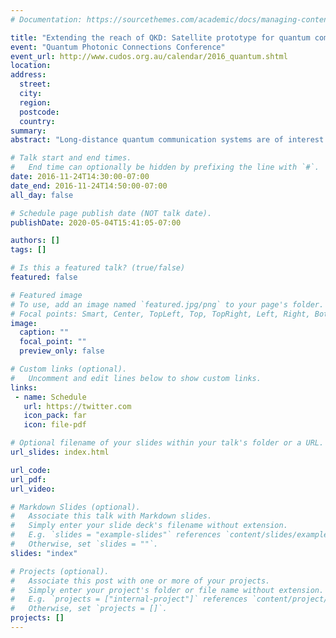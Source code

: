 ```yaml
---
# Documentation: https://sourcethemes.com/academic/docs/managing-content/

title: "Extending the reach of QKD: Satellite prototype for quantum communication"
event: "Quantum Photonic Connections Conference"
event_url: http://www.cudos.org.au/calendar/2016_quantum.shtml
location:
address:
  street:
  city:
  region:
  postcode:
  country:
summary:
abstract: "Long-distance quantum communication systems are of interest for commercial and fundamental scientific projects. Currently, the link length of these systems is limited by optical fiber losses or free-space line of sight. Our goal is to use low earth orbit satellites as a relay, enabling distant locations to establish a link and exchange quantum systems, including those that were too far apart to link previously. In this talk, I will describe our progress towards a proposed quantum receiver satellite payload that has a passive polarization analyzer to detect photons sent from ground stations. We have designed and constructed prototypes of the QEYSSAT (Quantum EncrYption and Science SATellite) payload with commercial and government assistance. These prototypes comprise almost the entire system needed for a form-fit-function payload and ground station. I will present tests of our system in realistic scenarios representing the environments it will face. In particular, I will present the latest results of testing this system in an aircraft. Finally, I will also identify remaining challenges for practical long distance quantum communication."

# Talk start and end times.
#   End time can optionally be hidden by prefixing the line with `#`.
date: 2016-11-24T14:30:00-07:00
date_end: 2016-11-24T14:50:00-07:00
all_day: false

# Schedule page publish date (NOT talk date).
publishDate: 2020-05-04T15:41:05-07:00

authors: []
tags: []

# Is this a featured talk? (true/false)
featured: false

# Featured image
# To use, add an image named `featured.jpg/png` to your page's folder. 
# Focal points: Smart, Center, TopLeft, Top, TopRight, Left, Right, BottomLeft, Bottom, BottomRight.
image:
  caption: ""
  focal_point: ""
  preview_only: false

# Custom links (optional).
#   Uncomment and edit lines below to show custom links.
links:
 - name: Schedule
   url: https://twitter.com
   icon_pack: far
   icon: file-pdf

# Optional filename of your slides within your talk's folder or a URL.
url_slides: index.html

url_code:
url_pdf:
url_video:

# Markdown Slides (optional).
#   Associate this talk with Markdown slides.
#   Simply enter your slide deck's filename without extension.
#   E.g. `slides = "example-slides"` references `content/slides/example-slides.md`.
#   Otherwise, set `slides = ""`.
slides: "index"

# Projects (optional).
#   Associate this post with one or more of your projects.
#   Simply enter your project's folder or file name without extension.
#   E.g. `projects = ["internal-project"]` references `content/project/deep-learning/index.md`.
#   Otherwise, set `projects = []`.
projects: []
---
```

